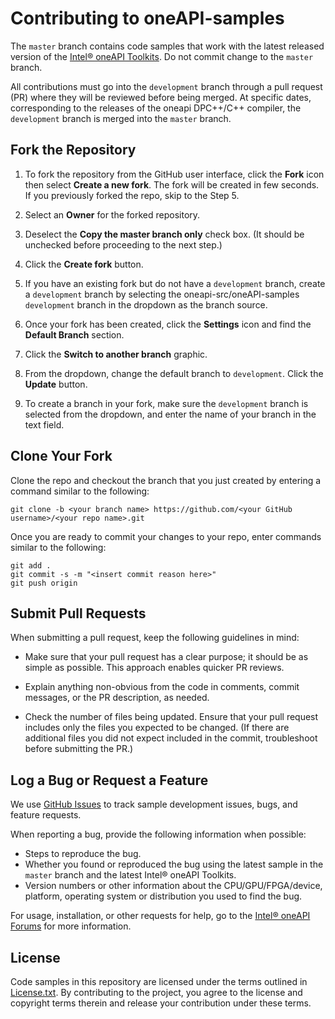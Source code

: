 # Contributing to oneAPI-samples

The `master` branch contains code samples that work with the latest released version of the [Intel® oneAPI Toolkits](https://www.intel.com/content/www/us/en/developer/tools/oneapi/toolkits.html). Do not commit change to the `master` branch.

All contributions must go into the `development` branch through a pull request (PR) where they will be reviewed before being merged. At specific dates, corresponding to the releases of the oneapi DPC++/C++ compiler, the `development` branch is merged into the `master` branch.

## Fork the Repository

1. To fork the repository from the GitHub user interface, click the **Fork** icon then select **Create a new fork**. The fork will be created in few seconds. If you previously forked the repo, skip to the Step 5.

2. Select an **Owner** for the forked repository.

3. Deselect the **Copy the master branch only** check box. (It should be unchecked before proceeding to the next step.)

4. Click the **Create fork** button.

5. If you have an existing fork but do not have a `development` branch, create a `development` branch by selecting the oneapi-src/oneAPI-samples `development` branch in the dropdown as the branch source.

6. Once your fork has been created, click the **Settings** icon and find the **Default Branch** section.

7. Click the **Switch to another branch** graphic.

8. From the dropdown, change the default branch to `development`. Click the **Update** button.

9. To create a branch in your fork, make sure the `development` branch is selected from the dropdown, and enter the name of your branch in the text field.

## Clone Your Fork

Clone the repo and checkout the branch that you just created by entering a command similar to the following:

```
git clone -b <your branch name> https://github.com/<your GitHub username>/<your repo name>.git
```

Once you are ready to commit your changes to your repo, enter commands similar to the following:

```
git add .
git commit -s -m "<insert commit reason here>"
git push origin
```

## Submit Pull Requests

When submitting a pull request, keep the following guidelines in mind:

- Make sure that your pull request has a clear purpose; it should be as simple as possible. This approach enables quicker PR reviews.

- Explain anything non-obvious from the code in comments, commit messages, or the PR description, as needed.

- Check the number of files being updated. Ensure that your pull request includes only the files you expected to be changed. (If there are additional files you did not expect included in the commit, troubleshoot before submitting the PR.)

## Log a Bug or Request a Feature

We use [GitHub Issues](https://github.com/oneapi-src/oneAPI-samples/issues) to track sample development issues, bugs, and feature requests.

When reporting a bug, provide the following information when possible:

- Steps to reproduce the bug.
- Whether you found or reproduced the bug using the latest sample in the `master` branch and the latest Intel® oneAPI Toolkits.
- Version numbers or other information about the CPU/GPU/FPGA/device, platform, operating system or distribution you used to find the bug.

For usage, installation, or other requests for help, go to the [Intel® oneAPI Forums](https://software.intel.com/en-us/forums/intel-oneapi-forums) for more information.

## License

Code samples in this repository are licensed under the terms outlined in [License.txt](https://github.com/oneapi-src/oneAPI-samples/blob/master/License.txt). By contributing to the project, you agree to the license and copyright terms therein and release your contribution under these terms.
